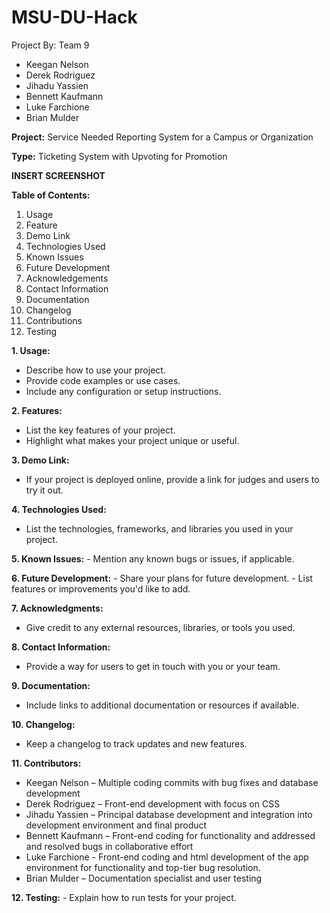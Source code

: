 # MSU-DU-Hack
Project By: Team 9
- Keegan Nelson
- Derek Rodriguez
- Jihadu Yassien
- Bennett Kaufmann
- Luke Farchione
- Brian Mulder

**Project:**
Service Needed Reporting System for a Campus or Organization

**Type:**
Ticketing System with Upvoting for Promotion

**INSERT SCREENSHOT**

**Table of Contents:**
1.	Usage
2.	Feature
3.	Demo Link
4.	Technologies Used
5.	Known Issues
6.	Future Development
7.	Acknowledgements
8.	Contact Information
9.	Documentation
10.	Changelog
11.	Contributions
12.	Testing

 **1.  Usage:**
   - Describe how to use your project.
   - Provide code examples or use cases.
   - Include any configuration or setup instructions.

**2. Features:**
   - List the key features of your project.
   - Highlight what makes your project unique or useful.

**3. Demo Link:**
   - If your project is deployed online, provide a link for judges and users to try it out.

**4. Technologies Used:**
   - List the technologies, frameworks, and libraries you used in your project.

**5. Known Issues:**
    - Mention any known bugs or issues, if applicable.

**6. Future Development:**
    - Share your plans for future development.
    - List features or improvements you'd like to add.

**7. Acknowledgments:**
 - Give credit to any external resources, libraries, or tools you used.

**8. Contact Information:**
 - Provide a way for users to get in touch with you or your team.

**9. Documentation:**
 - Include links to additional documentation or resources if available.

**10. Changelog:**
 - Keep a changelog to track updates and new features.

**11. Contributors:**
- Keegan Nelson – Multiple coding commits with bug fixes and database development
- Derek Rodriguez – Front-end development with focus on CSS 
- Jihadu Yassien – Principal database development and integration into development environment and final product
- Bennett Kaufmann – Front-end coding for functionality and addressed and resolved bugs in collaborative effort
- Luke Farchione - Front-end coding and html development of the app environment for functionality and top-tier bug resolution.  
- Brian Mulder – Documentation specialist and user testing

**12. Testing:**
    - Explain how to run tests for your project.
